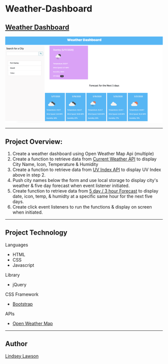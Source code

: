 # Weather-Dashboard



## [Weather Dashboard](https://lynseahoss.github.io/Weather-Dashboard/)
![Weather Dashboard](assets/images/wthrDash.png)

----
## Project Overview:
1. Create a weather dashboard using Open Weather Map Api (multiple)
2. Create a function to retrieve data from [Current Weather API](https://openweathermap.org/current) to display City Name, Icon, Temperature & Humidity  
3. Create a function to retrieve data from [UV Index API](https://openweathermap.org/api/uvi) to display UV Index above in step 2.
4. Push city names below the form and use local storage to display city's weather & five day forecast when event listener initiated. 
5. Create function to retrieve data from [5 day / 3 hour Forecast](https://openweathermap.org/forecast5) to display date, icon, temp, & humidty at a specific same hour for the next five days.
6. Create click event listeners to run the functions & display on screen when initiated.

----

## Project Technology

Languages
- HTML
- CSS
- Javascript

Library
- jQuery

CSS Framework
- [Bootstrap](https://getbootstrap.com/docs/4.5/getting-started/introduction/)

APIs
- [Open Weather Map](https://openweathermap.org/api)

----
## Author
[Lindsey Lawson](https://github.com/lynseahoss/)




